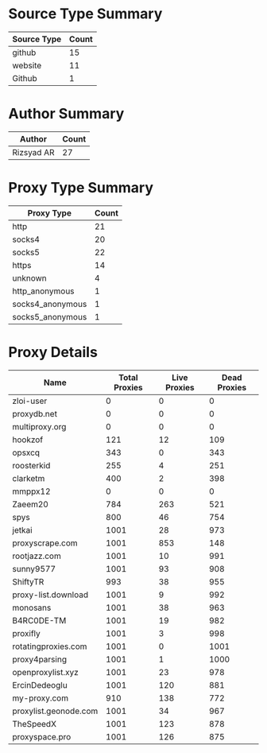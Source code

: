 # Source Type Summary

| Source Type | Count |
|-------------|-------|
| github | 15 |
| website | 11 |
| Github | 1 |


# Author Summary

| Author | Count |
|--------|-------|
| Rizsyad AR | 27 |


# Proxy Type Summary

| Proxy Type | Count |
|------------|-------|
| http | 21 |
| socks4 | 20 |
| socks5 | 22 |
| https | 14 |
| unknown | 4 |
| http_anonymous | 1 |
| socks4_anonymous | 1 |
| socks5_anonymous | 1 |


# Proxy Details

| Name | Total Proxies | Live Proxies | Dead Proxies |
|------|---------------|--------------|---------------|
| zloi-user | 0 | 0 | 0 |
| proxydb.net | 0 | 0 | 0 |
| multiproxy.org | 0 | 0 | 0 |
| hookzof | 121 | 12 | 109 |
| opsxcq | 343 | 0 | 343 |
| roosterkid | 255 | 4 | 251 |
| clarketm | 400 | 2 | 398 |
| mmppx12 | 0 | 0 | 0 |
| Zaeem20 | 784 | 263 | 521 |
| spys | 800 | 46 | 754 |
| jetkai | 1001 | 28 | 973 |
| proxyscrape.com | 1001 | 853 | 148 |
| rootjazz.com | 1001 | 10 | 991 |
| sunny9577 | 1001 | 93 | 908 |
| ShiftyTR | 993 | 38 | 955 |
| proxy-list.download | 1001 | 9 | 992 |
| monosans | 1001 | 38 | 963 |
| B4RC0DE-TM | 1001 | 19 | 982 |
| proxifly | 1001 | 3 | 998 |
| rotatingproxies.com | 1001 | 0 | 1001 |
| proxy4parsing | 1001 | 1 | 1000 |
| openproxylist.xyz | 1001 | 23 | 978 |
| ErcinDedeoglu | 1001 | 120 | 881 |
| my-proxy.com | 910 | 138 | 772 |
| proxylist.geonode.com | 1001 | 34 | 967 |
| TheSpeedX | 1001 | 123 | 878 |
| proxyspace.pro | 1001 | 126 | 875 |

